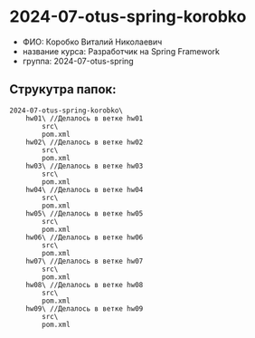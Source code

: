 # 2024-07-otus-spring-korobko
- ФИО: Коробко Виталий Николаевич 
- название курса: Разработчик на Spring Framework 
- группа: 2024-07-otus-spring
## Струкутра папок:
    2024-07-otus-spring-korobko\ 
        hw01\ //Делалось в ветке hw01
            src\
            pom.xml
        hw02\ //Делалось в ветке hw02
            src\
            pom.xml
        hw03\ //Делалось в ветке hw03
            src\
            pom.xml
        hw04\ //Делалось в ветке hw04
            src\
            pom.xml
        hw05\ //Делалось в ветке hw05
            src\
            pom.xml
        hw06\ //Делалось в ветке hw06
            src\
            pom.xml
        hw07\ //Делалось в ветке hw07
            src\
            pom.xml
        hw08\ //Делалось в ветке hw08
            src\
            pom.xml
        hw09\ //Делалось в ветке hw09
            src\
            pom.xml
            
